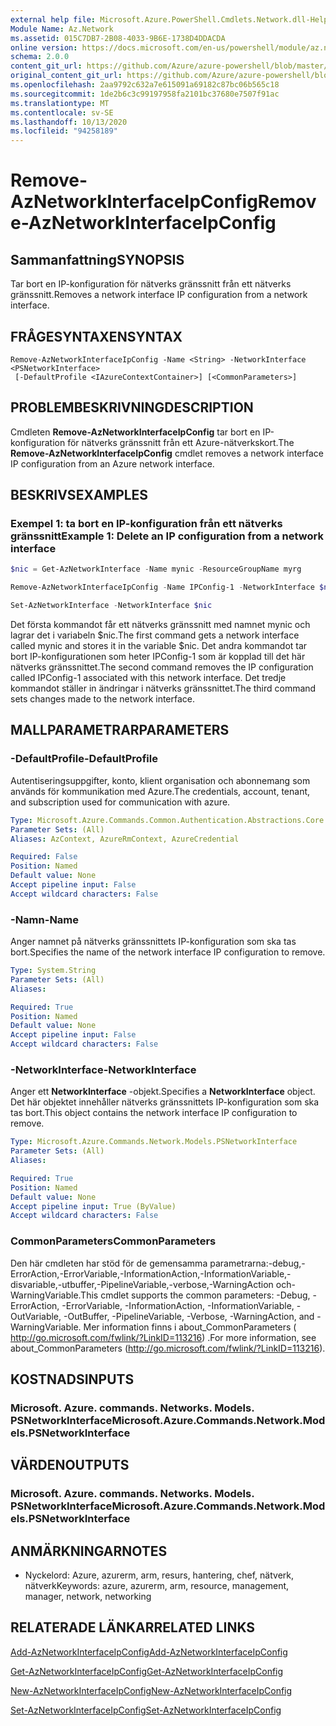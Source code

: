 ```yaml
---
external help file: Microsoft.Azure.PowerShell.Cmdlets.Network.dll-Help.xml
Module Name: Az.Network
ms.assetid: 015C7DB7-2B08-4033-9B6E-1738D4DDACDA
online version: https://docs.microsoft.com/en-us/powershell/module/az.network/remove-aznetworkinterfaceipconfig
schema: 2.0.0
content_git_url: https://github.com/Azure/azure-powershell/blob/master/src/Network/Network/help/Remove-AzNetworkInterfaceIpConfig.md
original_content_git_url: https://github.com/Azure/azure-powershell/blob/master/src/Network/Network/help/Remove-AzNetworkInterfaceIpConfig.md
ms.openlocfilehash: 2aa9792c632a7e615091a69182c87bc06b565c18
ms.sourcegitcommit: 1de2b6c3c99197958fa2101bc37680e7507f91ac
ms.translationtype: MT
ms.contentlocale: sv-SE
ms.lasthandoff: 10/13/2020
ms.locfileid: "94258189"
---
```

# <span data-ttu-id="c21f8-101">Remove-AzNetworkInterfaceIpConfig</span><span class="sxs-lookup"><span data-stu-id="c21f8-101">Remove-AzNetworkInterfaceIpConfig</span></span>

## <span data-ttu-id="c21f8-102">Sammanfattning</span><span class="sxs-lookup"><span data-stu-id="c21f8-102">SYNOPSIS</span></span>
<span data-ttu-id="c21f8-103">Tar bort en IP-konfiguration för nätverks gränssnitt från ett nätverks gränssnitt.</span><span class="sxs-lookup"><span data-stu-id="c21f8-103">Removes a network interface IP configuration from a network interface.</span></span>

## <span data-ttu-id="c21f8-104">FRÅGESYNTAXEN</span><span class="sxs-lookup"><span data-stu-id="c21f8-104">SYNTAX</span></span>

```
Remove-AzNetworkInterfaceIpConfig -Name <String> -NetworkInterface <PSNetworkInterface>
 [-DefaultProfile <IAzureContextContainer>] [<CommonParameters>]
```

## <span data-ttu-id="c21f8-105">PROBLEMBESKRIVNING</span><span class="sxs-lookup"><span data-stu-id="c21f8-105">DESCRIPTION</span></span>
<span data-ttu-id="c21f8-106">Cmdleten **Remove-AzNetworkInterfaceIpConfig** tar bort en IP-konfiguration för nätverks gränssnitt från ett Azure-nätverkskort.</span><span class="sxs-lookup"><span data-stu-id="c21f8-106">The **Remove-AzNetworkInterfaceIpConfig** cmdlet removes a network interface IP configuration from an Azure network interface.</span></span>

## <span data-ttu-id="c21f8-107">BESKRIVS</span><span class="sxs-lookup"><span data-stu-id="c21f8-107">EXAMPLES</span></span>

### <span data-ttu-id="c21f8-108">Exempel 1: ta bort en IP-konfiguration från ett nätverks gränssnitt</span><span class="sxs-lookup"><span data-stu-id="c21f8-108">Example 1: Delete an IP configuration from a network interface</span></span>
```powershell
$nic = Get-AzNetworkInterface -Name mynic -ResourceGroupName myrg

Remove-AzNetworkInterfaceIpConfig -Name IPConfig-1 -NetworkInterface $nic

Set-AzNetworkInterface -NetworkInterface $nic
```

<span data-ttu-id="c21f8-109">Det första kommandot får ett nätverks gränssnitt med namnet mynic och lagrar det i variabeln $nic.</span><span class="sxs-lookup"><span data-stu-id="c21f8-109">The first command gets a network interface called mynic and stores it in the variable $nic.</span></span> <span data-ttu-id="c21f8-110">Det andra kommandot tar bort IP-konfigurationen som heter IPConfig-1 som är kopplad till det här nätverks gränssnittet.</span><span class="sxs-lookup"><span data-stu-id="c21f8-110">The second command removes the IP configuration called IPConfig-1 associated with this network interface.</span></span> <span data-ttu-id="c21f8-111">Det tredje kommandot ställer in ändringar i nätverks gränssnittet.</span><span class="sxs-lookup"><span data-stu-id="c21f8-111">The third command sets changes made to the network interface.</span></span>

## <span data-ttu-id="c21f8-112">MALLPARAMETRAR</span><span class="sxs-lookup"><span data-stu-id="c21f8-112">PARAMETERS</span></span>

### <span data-ttu-id="c21f8-113">-DefaultProfile</span><span class="sxs-lookup"><span data-stu-id="c21f8-113">-DefaultProfile</span></span>
<span data-ttu-id="c21f8-114">Autentiseringsuppgifter, konto, klient organisation och abonnemang som används för kommunikation med Azure.</span><span class="sxs-lookup"><span data-stu-id="c21f8-114">The credentials, account, tenant, and subscription used for communication with azure.</span></span>

```yaml
Type: Microsoft.Azure.Commands.Common.Authentication.Abstractions.Core.IAzureContextContainer
Parameter Sets: (All)
Aliases: AzContext, AzureRmContext, AzureCredential

Required: False
Position: Named
Default value: None
Accept pipeline input: False
Accept wildcard characters: False
```

### <span data-ttu-id="c21f8-115">-Namn</span><span class="sxs-lookup"><span data-stu-id="c21f8-115">-Name</span></span>
<span data-ttu-id="c21f8-116">Anger namnet på nätverks gränssnittets IP-konfiguration som ska tas bort.</span><span class="sxs-lookup"><span data-stu-id="c21f8-116">Specifies the name of the network interface IP configuration to remove.</span></span>

```yaml
Type: System.String
Parameter Sets: (All)
Aliases:

Required: True
Position: Named
Default value: None
Accept pipeline input: False
Accept wildcard characters: False
```

### <span data-ttu-id="c21f8-117">-NetworkInterface</span><span class="sxs-lookup"><span data-stu-id="c21f8-117">-NetworkInterface</span></span>
<span data-ttu-id="c21f8-118">Anger ett **NetworkInterface** -objekt.</span><span class="sxs-lookup"><span data-stu-id="c21f8-118">Specifies a **NetworkInterface** object.</span></span>
<span data-ttu-id="c21f8-119">Det här objektet innehåller nätverks gränssnittets IP-konfiguration som ska tas bort.</span><span class="sxs-lookup"><span data-stu-id="c21f8-119">This object contains the network interface IP configuration to remove.</span></span>

```yaml
Type: Microsoft.Azure.Commands.Network.Models.PSNetworkInterface
Parameter Sets: (All)
Aliases:

Required: True
Position: Named
Default value: None
Accept pipeline input: True (ByValue)
Accept wildcard characters: False
```

### <span data-ttu-id="c21f8-120">CommonParameters</span><span class="sxs-lookup"><span data-stu-id="c21f8-120">CommonParameters</span></span>
<span data-ttu-id="c21f8-121">Den här cmdleten har stöd för de gemensamma parametrarna:-debug,-ErrorAction,-ErrorVariable,-InformationAction,-InformationVariable,-disvariable,-utbuffer,-PipelineVariable,-verbose,-WarningAction och-WarningVariable.</span><span class="sxs-lookup"><span data-stu-id="c21f8-121">This cmdlet supports the common parameters: -Debug, -ErrorAction, -ErrorVariable, -InformationAction, -InformationVariable, -OutVariable, -OutBuffer, -PipelineVariable, -Verbose, -WarningAction, and -WarningVariable.</span></span> <span data-ttu-id="c21f8-122">Mer information finns i about_CommonParameters ( http://go.microsoft.com/fwlink/?LinkID=113216) .</span><span class="sxs-lookup"><span data-stu-id="c21f8-122">For more information, see about_CommonParameters (http://go.microsoft.com/fwlink/?LinkID=113216).</span></span>

## <span data-ttu-id="c21f8-123">KOSTNADS</span><span class="sxs-lookup"><span data-stu-id="c21f8-123">INPUTS</span></span>

### <span data-ttu-id="c21f8-124">Microsoft. Azure. commands. Networks. Models. PSNetworkInterface</span><span class="sxs-lookup"><span data-stu-id="c21f8-124">Microsoft.Azure.Commands.Network.Models.PSNetworkInterface</span></span>

## <span data-ttu-id="c21f8-125">VÄRDEN</span><span class="sxs-lookup"><span data-stu-id="c21f8-125">OUTPUTS</span></span>

### <span data-ttu-id="c21f8-126">Microsoft. Azure. commands. Networks. Models. PSNetworkInterface</span><span class="sxs-lookup"><span data-stu-id="c21f8-126">Microsoft.Azure.Commands.Network.Models.PSNetworkInterface</span></span>

## <span data-ttu-id="c21f8-127">ANMÄRKNINGAR</span><span class="sxs-lookup"><span data-stu-id="c21f8-127">NOTES</span></span>
* <span data-ttu-id="c21f8-128">Nyckelord: Azure, azurerm, arm, resurs, hantering, chef, nätverk, nätverk</span><span class="sxs-lookup"><span data-stu-id="c21f8-128">Keywords: azure, azurerm, arm, resource, management, manager, network, networking</span></span>

## <span data-ttu-id="c21f8-129">RELATERADE LÄNKAR</span><span class="sxs-lookup"><span data-stu-id="c21f8-129">RELATED LINKS</span></span>

[<span data-ttu-id="c21f8-130">Add-AzNetworkInterfaceIpConfig</span><span class="sxs-lookup"><span data-stu-id="c21f8-130">Add-AzNetworkInterfaceIpConfig</span></span>](./Add-AzNetworkInterfaceIpConfig.md)

[<span data-ttu-id="c21f8-131">Get-AzNetworkInterfaceIpConfig</span><span class="sxs-lookup"><span data-stu-id="c21f8-131">Get-AzNetworkInterfaceIpConfig</span></span>](./Get-AzNetworkInterfaceIpConfig.md)

[<span data-ttu-id="c21f8-132">New-AzNetworkInterfaceIpConfig</span><span class="sxs-lookup"><span data-stu-id="c21f8-132">New-AzNetworkInterfaceIpConfig</span></span>](./New-AzNetworkInterfaceIpConfig.md)

[<span data-ttu-id="c21f8-133">Set-AzNetworkInterfaceIpConfig</span><span class="sxs-lookup"><span data-stu-id="c21f8-133">Set-AzNetworkInterfaceIpConfig</span></span>](./Set-AzNetworkInterfaceIpConfig.md)


